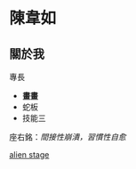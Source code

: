 # 陳韋如

## 關於我

專長
* **畫畫**
* 蛇板
* 技能三

座右銘：*間接性崩潰，習慣性自愈*

[alien stage](https://x.com/Official_ALNST)
